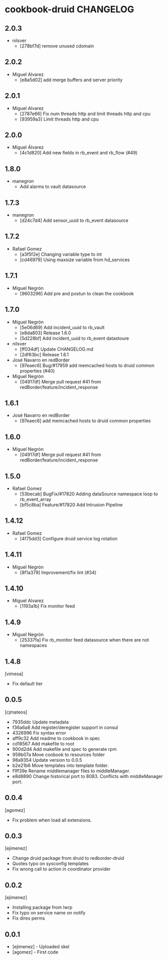 cookbook-druid CHANGELOG
===============

## 2.0.3

  - nilsver
    - [278bf7d] remove unused cdomain

## 2.0.2

  - Miguel Alvarez
    - [e8a5d02] add merge buffers and server priority

## 2.0.1

  - Miguel Alvarez
    - [2787e66] Fix num threads http and limit threads http and cpu
    - [93959a3] Limit threads http and cpu


## 2.0.0

  - Miguel Álvarez
    - [4c1d820] Add new fields in rb_event and rb_flow (#49)

## 1.8.0
  - manegron
    - Add alarms to vault datasource


## 1.7.3

  - manegron
    - [d24c7d4] Add sensor_uuid to rb_event datasource

## 1.7.2

  - Rafael Gomez
    - [a3f5f2e] Changing variable type to int
    - [cd46979] Using maxsize variable from hd_services

## 1.7.1

  - Miguel Negrón
    - [9603296] Add pre and postun to clean the cookbook

## 1.7.0

  - Miguel Negrón
    - [5e06d69] Add incident_uuid to rb_vault
    - [e8da803] Release 1.6.0
    - [5d228bf] Add incident_uuid to rb_event datastoure
  - nilsver
    - [ff034df] Update CHANGELOG.md
    - [2df63bc] Release 1.6.1
  - José Navarro en redBorder
    - [97eaec6] Bug/#17959 add memcached hosts to druid common properties (#40)
  - Miguel Negrón
    - [04917df] Merge pull request #41 from redBorder/feature/incident_response

## 1.6.1

  - José Navarro en redBorder
    - [97eaec6] add memcached hosts to druid common properties

## 1.6.0

  - Miguel Negrón
    - [04917df] Merge pull request #41 from redBorder/feature/incident_response

## 1.5.0

  - Rafael Gomez
    - [53becab] BugFix/#17820 Adding dataSource namespace loop to rb_event_array
    - [bf5c8ba] Feature/#17820 Add Intrusion Pipeline

## 1.4.12

  - Rafael Gomez
    - [4f75dd3] Configure druid service log rotation

## 1.4.11

  - Miguel Negrón
    - [8f1a379] Improvement/fix lint (#34)

## 1.4.10

  - Miguel Alvarez
    - [1193a1b] Fix monitor feed

## 1.4.9

  - Miguel Negrón
    - [25337fa] Fix rb_monitor feed datasource when there are not namespaces

1.4.8
-----
[vimesa]
- Fix default tier

0.0.5
-----
[cjmateos]
- 7935ddc Update metadata
- f36a6a8 Add register/deregister support in consul
- 4326996 Fix syntax error
- aff9c32 Add readme to cookbook in spec
- cd18567 Add makefile to root
- 900d2d4 Add makefile and spec to generate rpm
- 959b07a Move coobook to resources folder
- 98a9354 Update version to 0.0.5
- b2e21b6 Move templates into template folder.
- f1ff39e Rename middlemanager files to middleManager.
- e8d8890 Change historical port to 8083. Conflicts with middleManager port.

0.0.4
-----
[agomez]
- Fix problem when load all extensions.

0.0.3
-----
[ejimenez]
- Change druid package from druid to redborder-druid
- Quotes typo on sysconfig templates
- Fix wrong call to action in coordinator provider

0.0.2
-----
[ejimenez]
- Installing package from lwrp
- Fix typo on service name on notify
- Fix dires perms

0.0.1
-----
- [ejimenez] - Uploaded skel
- [agomez] - First code
